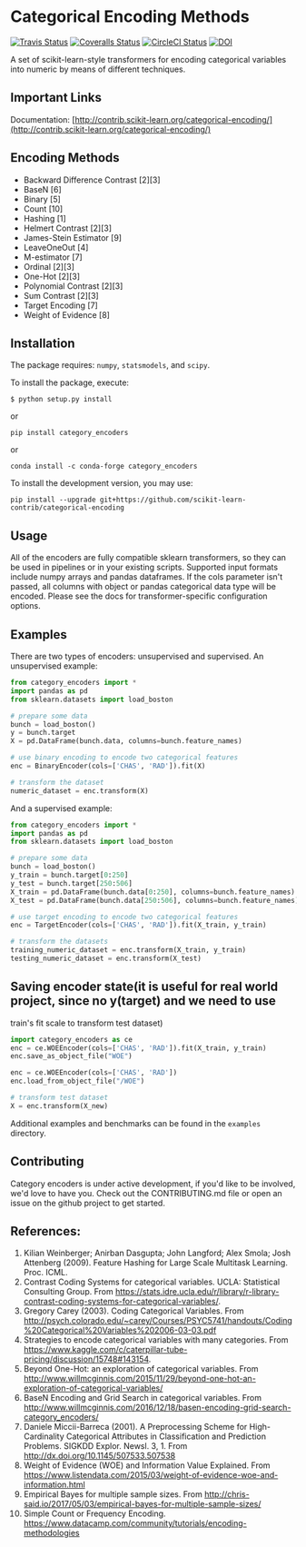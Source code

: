 Categorical Encoding Methods
============================

[![Travis Status](https://travis-ci.org/scikit-learn-contrib/categorical-encoding.svg?branch=master)](https://travis-ci.org/scikit-learn-contrib/categorical-encoding)
[![Coveralls Status](https://coveralls.io/repos/scikit-learn-contrib/categorical-encoding/badge.svg?branch=master&service=github)](https://coveralls.io/r/scikit-learn-contrib/categorical-encoding)
[![CircleCI Status](https://circleci.com/gh/scikit-learn-contrib/categorical-encoding.svg?style=shield&circle-token=:circle-token)](https://circleci.com/gh/scikit-learn-contrib/categorical-encoding/tree/master)
[![DOI](https://zenodo.org/badge/47077067.svg)](https://zenodo.org/badge/latestdoi/47077067)

A set of scikit-learn-style transformers for encoding categorical
variables into numeric by means of different techniques.

Important Links
---------------

Documentation: [http://contrib.scikit-learn.org/categorical-encoding/](http://contrib.scikit-learn.org/categorical-encoding/)

Encoding Methods
----------------

 * Backward Difference Contrast [2][3]
 * BaseN [6]
 * Binary [5]
 * Count [10]
 * Hashing [1]
 * Helmert Contrast [2][3]
 * James-Stein Estimator [9]
 * LeaveOneOut [4]
 * M-estimator [7]
 * Ordinal [2][3]
 * One-Hot [2][3]
 * Polynomial Contrast [2][3]
 * Sum Contrast [2][3]
 * Target Encoding [7]
 * Weight of Evidence [8]

Installation
-----

The package requires: `numpy`, `statsmodels`, and `scipy`.

To install the package, execute:

```shell
$ python setup.py install
```

or

```shell
pip install category_encoders
```

or

```shell
conda install -c conda-forge category_encoders
```

To install the development version, you may use:

```shell
pip install --upgrade git+https://github.com/scikit-learn-contrib/categorical-encoding
```

Usage
-----

All of the encoders are fully compatible sklearn transformers, so they can be used in pipelines or in your existing scripts. Supported input formats include numpy arrays and pandas dataframes. If the cols parameter isn't passed, all columns with object or pandas categorical data type will be encoded. Please see the docs for transformer-specific configuration options.

Examples
--------
There are two types of encoders: unsupervised and supervised. An unsupervised example:
```python
from category_encoders import *
import pandas as pd
from sklearn.datasets import load_boston

# prepare some data
bunch = load_boston()
y = bunch.target
X = pd.DataFrame(bunch.data, columns=bunch.feature_names)

# use binary encoding to encode two categorical features
enc = BinaryEncoder(cols=['CHAS', 'RAD']).fit(X)

# transform the dataset
numeric_dataset = enc.transform(X)
```

And a supervised example:
```python
from category_encoders import *
import pandas as pd
from sklearn.datasets import load_boston

# prepare some data
bunch = load_boston()
y_train = bunch.target[0:250]
y_test = bunch.target[250:506]
X_train = pd.DataFrame(bunch.data[0:250], columns=bunch.feature_names)
X_test = pd.DataFrame(bunch.data[250:506], columns=bunch.feature_names)

# use target encoding to encode two categorical features
enc = TargetEncoder(cols=['CHAS', 'RAD']).fit(X_train, y_train)

# transform the datasets
training_numeric_dataset = enc.transform(X_train, y_train)
testing_numeric_dataset = enc.transform(X_test)
```
Saving encoder state(it is useful for real world project, since no y(target) and we need to use
--------------------
train's fit scale to transform test dataset)
```python
import category_encoders as ce
enc = ce.WOEEncoder(cols=['CHAS', 'RAD']).fit(X_train, y_train)
enc.save_as_object_file("WOE")

enc = ce.WOEEncoder(cols=['CHAS', 'RAD'])
enc.load_from_object_file("/WOE")

# transform test dataset
X = enc.transform(X_new)
```

Additional examples and benchmarks can be found in the `examples` directory.

Contributing
------------

Category encoders is under active development, if you'd like to be involved, we'd love to have you. Check out the CONTRIBUTING.md file
or open an issue on the github project to get started.

References:
-----------

 1. Kilian Weinberger; Anirban Dasgupta; John Langford; Alex Smola; Josh Attenberg (2009). Feature Hashing for Large Scale Multitask Learning. Proc. ICML.
 2. Contrast Coding Systems for categorical variables.  UCLA: Statistical Consulting Group. From https://stats.idre.ucla.edu/r/library/r-library-contrast-coding-systems-for-categorical-variables/.
 3. Gregory Carey (2003). Coding Categorical Variables. From http://psych.colorado.edu/~carey/Courses/PSYC5741/handouts/Coding%20Categorical%20Variables%202006-03-03.pdf
 4. Strategies to encode categorical variables with many categories. From https://www.kaggle.com/c/caterpillar-tube-pricing/discussion/15748#143154.
 5. Beyond One-Hot: an exploration of categorical variables. From http://www.willmcginnis.com/2015/11/29/beyond-one-hot-an-exploration-of-categorical-variables/
 6. BaseN Encoding and Grid Search in categorical variables. From http://www.willmcginnis.com/2016/12/18/basen-encoding-grid-search-category_encoders/
 7. Daniele Miccii-Barreca (2001). A Preprocessing Scheme for High-Cardinality Categorical Attributes in Classification and Prediction Problems. SIGKDD Explor. Newsl. 3, 1. From http://dx.doi.org/10.1145/507533.507538
 8. Weight of Evidence (WOE) and Information Value Explained. From https://www.listendata.com/2015/03/weight-of-evidence-woe-and-information.html
 9. Empirical Bayes for multiple sample sizes. From http://chris-said.io/2017/05/03/empirical-bayes-for-multiple-sample-sizes/
 10. Simple Count or Frequency Encoding. https://www.datacamp.com/community/tutorials/encoding-methodologies
